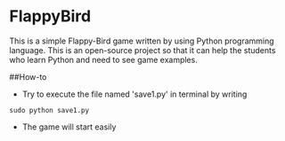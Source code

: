 # FlappyBird
This is a simple Flappy-Bird game written by using Python programming language. This is an open-source project so that it can help the students who learn Python and need to see game examples.

##How-to
 - Try to execute the file named 'save1.py' in terminal by writing

```
sudo python save1.py
```

 - The game will start easily